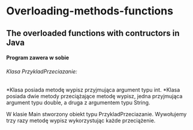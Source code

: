 # Overloading-methods-functions
## The overloaded functions with contructors in Java

#### Program zawera w sobie
###### Klasa PrzykladPrzeciazanie:
*Klasa posiada metodę wypisz przyjmująca argument typu int.
*Klasa posiada dwie metody przeciążające metodę wypisz, jedna przyjmująca argument typu double, a druga z argumentem typu String.

W klasie Main stworzony obiekt typu PrzykladPrzeciazanie. 
Wywołujemy trzy razy metodę wypisz wykorzystując każde przeciążenie.




